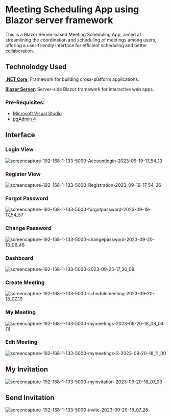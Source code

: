 # Meeting Scheduling App using Blazor server framework
This is a Blazor Server-based Meeting Scheduling App, aimed at streamlining the coordination and scheduling of meetings among users, offering a user-friendly interface for efficient scheduling and better collaboration.

## Technolodgy Used
[**.NET Core**](https://learn.microsoft.com/en-us/dotnet/core/introduction): Framework for building cross-platform applications.

[**Blazor Server**](https://learn.microsoft.com/en-us/aspnet/core/blazor/hosting-models?view=aspnetcore-7.0#blazor-server): Server-side Blazor framework for interactive web apps.

### Pre-Requisites:
- [Microsoft Visual Studio](https://visualstudio.microsoft.com/vs/community/)
- [pgAdmin 4](https://www.pgadmin.org/download/)

 ## Interface
 ### Login View
![screencapture-192-168-1-133-5000-Accountlogin-2023-09-19-17_54_13](https://github.com/anilprajapatistartbit/blazor-meeting/assets/121869921/eeb9d088-8e3b-4646-8134-d6ab0b652ab2)

### Register View
![screencapture-192-168-1-133-5000-Registration-2023-09-19-17_54_26](https://github.com/anilprajapatistartbit/blazor-meeting/assets/121869921/45cdc8cf-a439-4663-ae61-76a85ed600e8)

### Forgot Password
![screencapture-192-168-1-133-5000-forgotpassword-2023-09-19-17_54_57](https://github.com/anilprajapatistartbit/blazor-meeting/assets/121869921/ab29a064-e741-4994-aa05-342968ae5c06)

### Change Password
![screencapture-192-168-1-133-5000-changepassword-2023-09-20-18_06_46](https://github.com/anilprajapatistartbit/blazor-meeting/assets/121869921/79e96b03-22be-4f23-9032-5f1f3e1436d4)

### Dashboard
![screencapture-192-168-1-133-5000-2023-09-25-17_36_09](https://github.com/anilprajapatistartbit/blazor-meeting/assets/121869921/57297a13-b562-41ab-a82e-ab8f7fdaa2df)

### Create Meeting
![screencapture-192-168-1-133-5000-schedulemeeting-2023-09-20-18_07_19](https://github.com/anilprajapatistartbit/blazor-meeting/assets/121869921/2ac16e6b-d43a-4f67-b7ca-7bc470828046)

### My Meeting
![screencapture-192-168-1-133-5000-mymeetings-2023-09-20-18_08_04 (1)](https://github.com/anilprajapatistartbit/blazor-meeting/assets/121869921/1147ade0-ddb9-4e14-b907-d56cc87c9221)

### Edit Meeting
![screencapture-192-168-1-133-5000-mymeetings-3-2023-09-20-18_11_00](https://github.com/anilprajapatistartbit/blazor-meeting/assets/121869921/bf788513-76a9-42fb-beaa-476e7300949e)

## My Invitation
![screencapture-192-168-1-133-5000-myinvitation-2023-09-20-18_07_03](https://github.com/anilprajapatistartbit/blazor-meeting/assets/121869921/3b61001b-a6c4-4bbb-badd-4b5fcaf5ede3)

## Send Invitation
![screencapture-192-168-1-133-5000-invite-2023-09-20-18_07_26](https://github.com/anilprajapatistartbit/blazor-meeting/assets/121869921/e69c2698-3253-4a2b-988f-83d47a363ad2)
